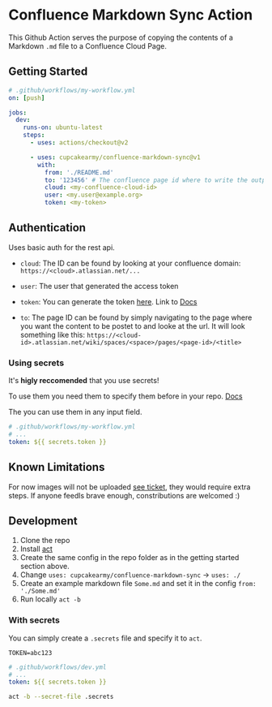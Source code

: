 # Confluence Markdown Sync Action

This Github Action serves the purpose of copying the contents of a Markdown `.md` file to a Confluence Cloud Page.

## Getting Started

```yml
# .github/workflows/my-workflow.yml
on: [push]

jobs:
  dev:
    runs-on: ubuntu-latest
    steps:
      - uses: actions/checkout@v2

      - uses: cupcakearmy/confluence-markdown-sync@v1
        with:
          from: './README.md'
          to: '123456' # The confluence page id where to write the output
          cloud: <my-confluence-cloud-id>
          user: <my.user@example.org>
          token: <my-token>
```

## Authentication

Uses basic auth for the rest api.

- `cloud`: The ID can be found by looking at your confluence domain: `https://<cloud>.atlassian.net/...`

- `user`: The user that generated the access token

- `token`: You can generate the token [here](https://id.atlassian.com/manage-profile/security/api-tokens). Link to [Docs](https://confluence.atlassian.com/cloud/api-tokens-938839638.html)

- `to`: The page ID can be found by simply navigating to the page where you want the content to be postet to and looke at the url. It will look something like this: `https://<cloud-id>.atlassian.net/wiki/spaces/<space>/pages/<page-id>/<title>`

### Using secrets

It's **higly reccomended** that you use secrets!

To use them you need them to specify them before in your repo. [Docs](https://docs.github.com/en/free-pro-team@latest/actions/reference/encrypted-secrets)

The you can use them in any input field.

```yml
# .github/workflows/my-workflow.yml
# ...
token: ${{ secrets.token }}
```

## Known Limitations

For now images will not be uploaded [see ticket](https://github.com/cupcakearmy/confluence-markdown-sync/issues/5), they would require extra steps. If anyone feedls brave enough, constributions are welcomed :)

## Development

1. Clone the repo
2. Install [act](https://github.com/nektos/act)
3. Create the same config in the repo folder as in the getting started section above.
4. Change `uses: cupcakearmy/confluence-markdown-sync` -> `uses: ./`
5. Create an example markdown file `Some.md` and set it in the config `from: './Some.md'`
6. Run locally `act -b`

### With secrets

You can simply create a `.secrets` file and specify it to `act`.

```
TOKEN=abc123
```

```yml
# .github/workflows/dev.yml
# ...
token: ${{ secrets.token }}
```

```bash
act -b --secret-file .secrets
```
